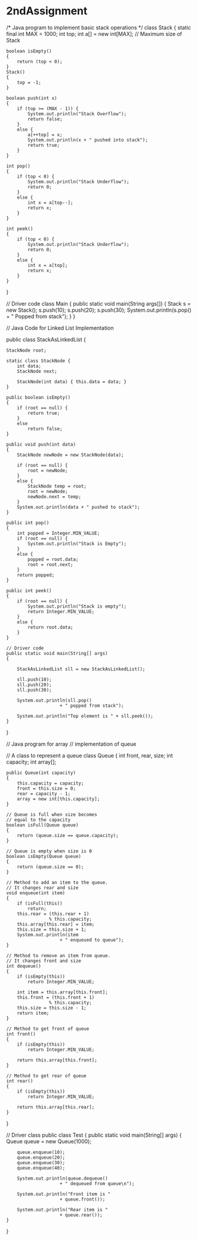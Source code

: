 # 2ndAssignment

/* Java program to implement basic stack
operations */
class Stack {
	static final int MAX = 1000;
	int top;
	int a[] = new int[MAX]; // Maximum size of Stack

	boolean isEmpty()
	{
		return (top < 0);
	}
	Stack()
	{
		top = -1;
	}

	boolean push(int x)
	{
		if (top >= (MAX - 1)) {
			System.out.println("Stack Overflow");
			return false;
		}
		else {
			a[++top] = x;
			System.out.println(x + " pushed into stack");
			return true;
		}
	}

	int pop()
	{
		if (top < 0) {
			System.out.println("Stack Underflow");
			return 0;
		}
		else {
			int x = a[top--];
			return x;
		}
	}

	int peek()
	{
		if (top < 0) {
			System.out.println("Stack Underflow");
			return 0;
		}
		else {
			int x = a[top];
			return x;
		}
	}
}

// Driver code
class Main {
	public static void main(String args[])
	{
		Stack s = new Stack();
		s.push(10);
		s.push(20);
		s.push(30);
		System.out.println(s.pop() + " Popped from stack");
	}
}


// Java Code for Linked List Implementation

public class StackAsLinkedList {

	StackNode root;

	static class StackNode {
		int data;
		StackNode next;

		StackNode(int data) { this.data = data; }
	}

	public boolean isEmpty()
	{
		if (root == null) {
			return true;
		}
		else
			return false;
	}

	public void push(int data)
	{
		StackNode newNode = new StackNode(data);

		if (root == null) {
			root = newNode;
		}
		else {
			StackNode temp = root;
			root = newNode;
			newNode.next = temp;
		}
		System.out.println(data + " pushed to stack");
	}

	public int pop()
	{
		int popped = Integer.MIN_VALUE;
		if (root == null) {
			System.out.println("Stack is Empty");
		}
		else {
			popped = root.data;
			root = root.next;
		}
		return popped;
	}

	public int peek()
	{
		if (root == null) {
			System.out.println("Stack is empty");
			return Integer.MIN_VALUE;
		}
		else {
			return root.data;
		}
	}

	// Driver code
	public static void main(String[] args)
	{

		StackAsLinkedList sll = new StackAsLinkedList();

		sll.push(10);
		sll.push(20);
		sll.push(30);

		System.out.println(sll.pop()
						+ " popped from stack");

		System.out.println("Top element is " + sll.peek());
	}
}


// Java program for array
// implementation of queue

// A class to represent a queue
class Queue {
	int front, rear, size;
	int capacity;
	int array[];

	public Queue(int capacity)
	{
		this.capacity = capacity;
		front = this.size = 0;
		rear = capacity - 1;
		array = new int[this.capacity];
	}

	// Queue is full when size becomes
	// equal to the capacity
	boolean isFull(Queue queue)
	{
		return (queue.size == queue.capacity);
	}

	// Queue is empty when size is 0
	boolean isEmpty(Queue queue)
	{
		return (queue.size == 0);
	}

	// Method to add an item to the queue.
	// It changes rear and size
	void enqueue(int item)
	{
		if (isFull(this))
			return;
		this.rear = (this.rear + 1)
					% this.capacity;
		this.array[this.rear] = item;
		this.size = this.size + 1;
		System.out.println(item
						+ " enqueued to queue");
	}

	// Method to remove an item from queue.
	// It changes front and size
	int dequeue()
	{
		if (isEmpty(this))
			return Integer.MIN_VALUE;

		int item = this.array[this.front];
		this.front = (this.front + 1)
					% this.capacity;
		this.size = this.size - 1;
		return item;
	}

	// Method to get front of queue
	int front()
	{
		if (isEmpty(this))
			return Integer.MIN_VALUE;

		return this.array[this.front];
	}

	// Method to get rear of queue
	int rear()
	{
		if (isEmpty(this))
			return Integer.MIN_VALUE;

		return this.array[this.rear];
	}
}

// Driver class
public class Test {
	public static void main(String[] args)
	{
		Queue queue = new Queue(1000);

		queue.enqueue(10);
		queue.enqueue(20);
		queue.enqueue(30);
		queue.enqueue(40);

		System.out.println(queue.dequeue()
						+ " dequeued from queue\n");

		System.out.println("Front item is "
						+ queue.front());

		System.out.println("Rear item is "
						+ queue.rear());
	}
}
